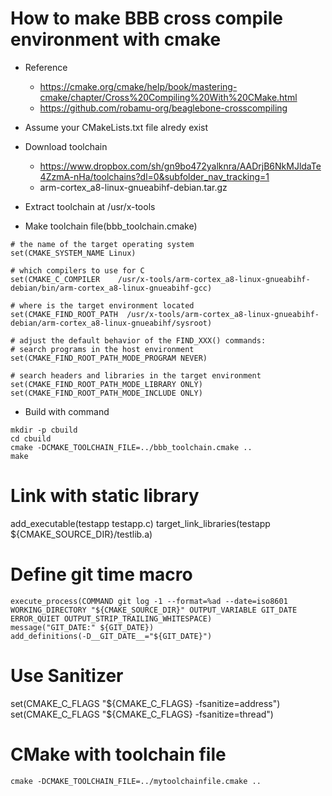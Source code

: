 # How to make BBB cross compile environment with cmake
+ Reference
  + https://cmake.org/cmake/help/book/mastering-cmake/chapter/Cross%20Compiling%20With%20CMake.html
  + https://github.com/robamu-org/beaglebone-crosscompiling

+ Assume your CMakeLists.txt file alredy exist
+ Download toolchain
  + https://www.dropbox.com/sh/gn9bo472yalknra/AADrjB6NkMJldaTe4ZzmA-nHa/toolchains?dl=0&subfolder_nav_tracking=1
  + arm-cortex_a8-linux-gnueabihf-debian.tar.gz
+ Extract toolchain at /usr/x-tools
+ Make toolchain file(bbb_toolchain.cmake)
```
# the name of the target operating system
set(CMAKE_SYSTEM_NAME Linux)

# which compilers to use for C
set(CMAKE_C_COMPILER    /usr/x-tools/arm-cortex_a8-linux-gnueabihf-debian/bin/arm-cortex_a8-linux-gnueabihf-gcc)

# where is the target environment located
set(CMAKE_FIND_ROOT_PATH  /usr/x-tools/arm-cortex_a8-linux-gnueabihf-debian/arm-cortex_a8-linux-gnueabihf/sysroot)

# adjust the default behavior of the FIND_XXX() commands:
# search programs in the host environment
set(CMAKE_FIND_ROOT_PATH_MODE_PROGRAM NEVER)

# search headers and libraries in the target environment
set(CMAKE_FIND_ROOT_PATH_MODE_LIBRARY ONLY)
set(CMAKE_FIND_ROOT_PATH_MODE_INCLUDE ONLY)
```
+ Build with command
```
mkdir -p cbuild
cd cbuild
cmake -DCMAKE_TOOLCHAIN_FILE=../bbb_toolchain.cmake ..
make

```

# Link with static library
add_executable(testapp testapp.c)
target_link_libraries(testapp ${CMAKE_SOURCE_DIR}/testlib.a)

# Define git time macro
```
execute_process(COMMAND git log -1 --format=%ad --date=iso8601 WORKING_DIRECTORY "${CMAKE_SOURCE_DIR}" OUTPUT_VARIABLE GIT_DATE ERROR_QUIET OUTPUT_STRIP_TRAILING_WHITESPACE)
message("GIT_DATE:" ${GIT_DATE})
add_definitions(-D__GIT_DATE__="${GIT_DATE}")
```

# Use Sanitizer
set(CMAKE_C_FLAGS "${CMAKE_C_FLAGS} -fsanitize=address")
set(CMAKE_C_FLAGS "${CMAKE_C_FLAGS} -fsanitize=thread")

# CMake with toolchain file
```
cmake -DCMAKE_TOOLCHAIN_FILE=../mytoolchainfile.cmake ..
```

